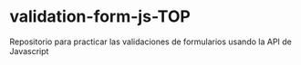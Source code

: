 # validation-form-js-TOP
 Repositorio para practicar las validaciones de formularios usando la API de Javascript
